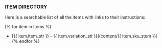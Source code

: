 ### ITEM DIRECTORY

Here is a searchable list of all the items with links to their instructions:

{% for item in items %}
- [{{ item.item_str }} - {{ item.variation_str }}](content/{{ item.sku_stem }})
{% endfor %}
